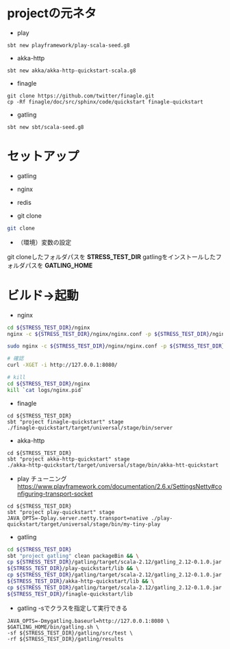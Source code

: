 # projectの元ネタ

* play

```
sbt new playframework/play-scala-seed.g8
```

* akka-http

```
sbt new akka/akka-http-quickstart-scala.g8
```

* finagle

```
git clone https://github.com/twitter/finagle.git
cp -Rf finagle/doc/src/sphinx/code/quickstart finagle-quickstart
```

* gatling

```
sbt new sbt/scala-seed.g8
```

# セットアップ

* gatling

* nginx

* redis

* git clone 

```bash
git clone 
```

* （環境）変数の設定

git cloneしたフォルダパスを **STRESS_TEST_DIR**
gatlingをインストールしたフォルダパスを **GATLING_HOME**


# ビルド->起動

* nginx

```bash
cd ${STRESS_TEST_DIR}/nginx
nginx -c ${STRESS_TEST_DIR}/nginx/nginx.conf -p ${STRESS_TEST_DIR}/nginx

sudo nginx -c ${STRESS_TEST_DIR}/nginx/nginx.conf -p ${STRESS_TEST_DIR}/nginx -g "user ec2-user;"

# 確認
curl -XGET -i http://127.0.0.1:8080/

# kill
cd ${STRESS_TEST_DIR}/nginx
kill `cat logs/nginx.pid` 
```

* finagle
```
cd ${STRESS_TEST_DIR}
sbt "project finagle-quickstart" stage
./finagle-quickstart/target/universal/stage/bin/server
```


* akka-http
```
cd ${STRESS_TEST_DIR}
sbt "project akka-http-quickstart" stage
./akka-http-quickstart/target/universal/stage/bin/akka-htt-quickstart
```

* play
チューニング
https://www.playframework.com/documentation/2.6.x/SettingsNetty#configuring-transport-socket
```
cd ${STRESS_TEST_DIR}
sbt "project play-quickstart" stage
JAVA_OPTS=-Dplay.server.netty.transport=native ./play-quickstart/target/universal/stage/bin/my-tiny-play
```


* gatling

```bash
cd ${STRESS_TEST_DIR}
sbt "project gatling" clean packageBin && \
cp ${STRESS_TEST_DIR}/gatling/target/scala-2.12/gatling_2.12-0.1.0.jar \
${STRESS_TEST_DIR}/play-quickstart/lib && \
cp ${STRESS_TEST_DIR}/gatling/target/scala-2.12/gatling_2.12-0.1.0.jar \
${STRESS_TEST_DIR}/akka-http-quickstart/lib && \
cp ${STRESS_TEST_DIR}/gatling/target/scala-2.12/gatling_2.12-0.1.0.jar \
${STRESS_TEST_DIR}/finagle-quickstart/lib


```

* gatling
-sでクラスを指定して実行できる

```
JAVA_OPTS=-Dmygatling.baseurl=http://127.0.0.1:8080 \
$GATLING_HOME/bin/gatling.sh \
-sf ${STRESS_TEST_DIR}/gatling/src/test \
-rf ${STRESS_TEST_DIR}/gatling/results


```

